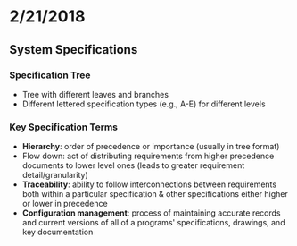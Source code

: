 # 2/21/2018

## System Specifications

### Specification Tree

- Tree with different leaves and branches
- Different lettered specification types (e.g., A-E) for different levels

### Key Specification Terms

- **Hierarchy**: order of precedence or importance (usually in tree format)
- Flow down: act of distributing requirements from higher precedence documents
to lower level ones (leads to greater requirement detail/granularity)
- **Traceability**: ability to follow interconnections between requirements both
within a particular specification & other specifications either higher or lower
in precedence
- **Configuration management**: process of maintaining accurate records and
current versions of all of a programs' specifications, drawings, and key
documentation



